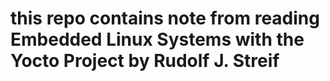 # this repo contains note from reading Embedded Linux Systems with the Yocto Project by Rudolf J. Streif
